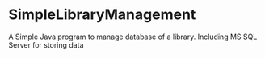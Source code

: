 # SimpleLibraryManagement
A Simple Java program to manage database of a library. Including MS SQL Server for storing data
